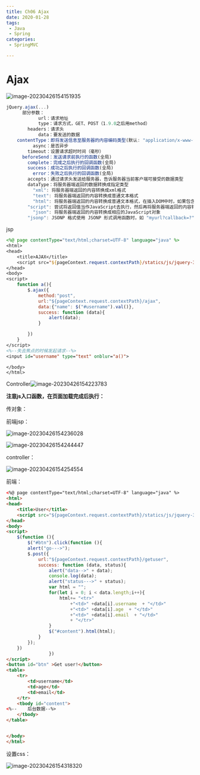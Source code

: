 ```yaml
---
title: Ch06 Ajax
date: 2020-01-28
tags:
 - Java
 - Spring
categories:
 - SpringMVC

---
```


# Ajax

![image-20230426154151935](https://markdown-1301334775.cos.eu-frankfurt.myqcloud.com/image-20230426154151935.png)



```js
jQuery.ajax(...)
      部分参数：
            url：请求地址
            type：请求方式，GET、POST（1.9.0之后用method）
        headers：请求头
            data：要发送的数据
    contentType：即将发送信息至服务器的内容编码类型(默认: "application/x-www-form-urlencoded; charset=UTF-8")
          async：是否异步
        timeout：设置请求超时时间（毫秒）
      beforeSend：发送请求前执行的函数(全局)
        complete：完成之后执行的回调函数(全局)
        success：成功之后执行的回调函数(全局)
          error：失败之后执行的回调函数(全局)
        accepts：通过请求头发送给服务器，告诉服务器当前客户端可接受的数据类型
        dataType：将服务器端返回的数据转换成指定类型
          "xml": 将服务器端返回的内容转换成xml格式
          "text": 将服务器端返回的内容转换成普通文本格式
          "html": 将服务器端返回的内容转换成普通文本格式，在插入DOM中时，如果包含JavaScript标签，则会尝试去执行。
        "script": 尝试将返回值当作JavaScript去执行，然后再将服务器端返回的内容转换成普通文本格式
          "json": 将服务器端返回的内容转换成相应的JavaScript对象
        "jsonp": JSONP 格式使用 JSONP 形式调用函数时，如 "myurl?callback=?" jQuery 将自动替换 ? 为正确的函数名，以执行回调函数
```



jsp

```jsp
<%@ page contentType="text/html;charset=UTF-8" language="java" %>
<html>
<head>
    <title>AJAX</title>
    <script src="${pageContext.request.contextPath}/statics/js/jquery-3.6.0.js"></script>
</head>
<body>
<script>
    function a(){
        $.ajax({
            method:"post",
            url:"${pageContext.request.contextPath}/ajax",
            data:{"name": $("#username").val()},
            success: function (data){
                alert(data);
            }

        })
    }
</script>
<%--失去焦点的时候发起请求--%>
<input id="username" type="text" onblur="a()">

</body>
</html>
```



Controller![image-20230426154223783](https://markdown-1301334775.cos.eu-frankfurt.myqcloud.com/image-20230426154223783.png)



**注意js入口函数，在页面加载完成后执行：**

传对象：

前端jsp：

![image-20230426154236028](https://markdown-1301334775.cos.eu-frankfurt.myqcloud.com/image-20230426154236028.png)

![image-20230426154244447](https://markdown-1301334775.cos.eu-frankfurt.myqcloud.com/image-20230426154244447.png)

controller：

![image-20230426154254554](https://markdown-1301334775.cos.eu-frankfurt.myqcloud.com/image-20230426154254554.png)



前端：

```html
<%@ page contentType="text/html;charset=UTF-8" language="java" %>
<html>
<head>
    <title>User</title>
    <script src="${pageContext.request.contextPath}/statics/js/jquery-3.6.0.js"></script>
</head>
<body>
<script>
    $(function (){
        $("#btn").click(function (){
        alert("go--->");
        $.post({
            url:"${pageContext.request.contextPath}/getuser",
            success: function (data, status){
                alert("data-->" + data);
                console.log(data);
                alert("status--->" + status);
                var html = "";
                for(let i = 0; i < data.length;i++){
                    html+= "<tr>"
                        +"<td>" +data[i].username  + "</td>"
                        +"<td>" +data[i].age  + "</td>"
                        +"<td>" +data[i].email  + "</td>"
                        + "</tr>"
                }
                $("#content").html(html);
            }
        });
    })
                })
</script>
<button id="btn" >Get user!</button>
<table>
    <tr>
        <td>username</td>
        <td>age</td>
        <td>email</td>
    </tr>
    <tbody id="content">
<%--    后台数据--%>
    </tbody>
</table>


</body>
</html>
```



设置css：

![image-20230426154318320](https://markdown-1301334775.cos.eu-frankfurt.myqcloud.com/image-20230426154318320.png)